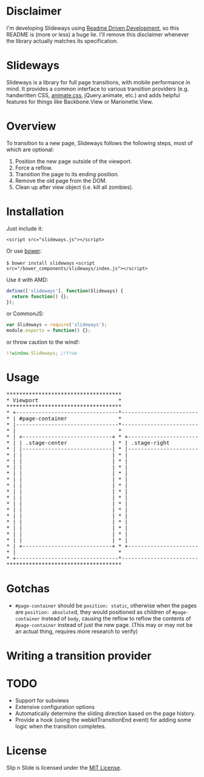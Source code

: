# Disclaimer
I'm developing Slideways using [Readme Driven Development](http://tom.preston-werner.com/2010/08/23/readme-driven-development.html), so this README is (more or less) a huge lie. I'll remove this disclaimer whenever the library actually matches its specification.

# Slideways
Slideways is a library for full page transitions, with mobile performance in mind. It provides a common interface to various transition providers (e.g. handwritten CSS, [animate.css](https://github.com/daneden/animate.css), jQuery.animate, etc.) and adds helpful features for things like Backbone.View or Marionette.View.

# Overview

To transition to a new page, Slideways follows the following steps, most of which are optional:

1. Position the new page outside of the viewport.
2. Force a reflow.
3. Transition the page to its ending position.
4. Remove the old page from the DOM.
5. Clean up after view object (i.e. kill all zombies).

# Installation

Just include it:

`<script src="slideways.js"></script>`

Or use [bower](http://bower.io):

`$ bower install slideways`
`<script src="/bower_components/slideways/index.js"></script>`

Use it with AMD:

```javascript
define(['slideways'], function(Slideways) {
  return function() {};
});
```

or CommonJS:

```javascript
var Slideways = require('slideways');
module.exports = function() {};
```

or throw caution to the wind!:

```javascript
!!window.Slideways; //true
```

# Usage

<pre>
************************************
* Viewport                         *
************************************
* +--------------------------------*--------------------------------+
* | #page-container                *                                |
* |--------------------------------*--------------------------------|
* |                                *                                |
* | +----------------------------+ * +----------------------------+ |
* | | .stage-center              | * | .stage-right               | |
* | |----------------------------| * |----------------------------| |
* | |                            | * |                            | |
* | |                            | * |                            | |
* | |                            | * |                            | |
* | |                            | * |                            | |
* | |                            | * |                            | |
* | |                            | * |                            | |
* | |                            | * |                            | |
* | |                            | * |                            | |
* | |                            | * |                            | |
* | |                            | * |                            | |
* | |                            | * |                            | |
* | |                            | * |                            | |
* | |                            | * |                            | |
* | |                            | * |                            | |
* | |                            | * |                            | |
* | +----------------------------+ * +----------------------------+ |
* |                                *                                |
* +--------------------------------*--------------------------------+
************************************
</pre>

# Gotchas

- `#page-container` should be `position: static`, otherwise when the pages are `position: absolute`d, they would positioned as children of `#page-container` instead of `body`, causing the reflow to reflow the contents of `#page-container` instead of just the new page. (This may or may not be an actual thing, requires more research to verify)

# Writing a transition provider

# TODO
- Support for subviews
- Extensive configuration options
- Automatically determine the sliding direction based on the page history.
- Provide a hook (using the webkitTransitionEnd event) for adding some logic when the transition completes.

# License
Slip n Slide is licensed under the [MIT License](http://opensource.org/licenses/MIT).
